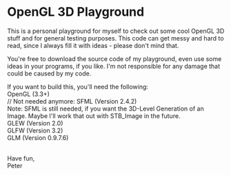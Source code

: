 # OpenGL 3D Playground

This is a personal playground for myself to check out some cool OpenGL 3D stuff and for general testing purposes.
This code can get messy and hard to read, since I always fill it with ideas - please don't mind that.

You're free to download the source code of my playground, even use some ideas in your programs, if you like.
I'm not responsible for any damage that could be caused by my code.

If you want to build this, you'll need the following: <br />
  OpenGL  (3.3+)                                      <br />
  // Not needed anymore: SFML    (Version 2.4.2)      <br />
  Note: SFML is still needed, if you want the 3D-Level Generation of an Image. Maybe I'll work that out with STB_Image in the future. <br />
  GLEW    (Version 2.0)                               <br />
  GLFW    (Version 3.2)                               <br />
  GLM     (Version 0.9.7.6)                           <br />
  
<br />
Have fun,<br />
Peter

